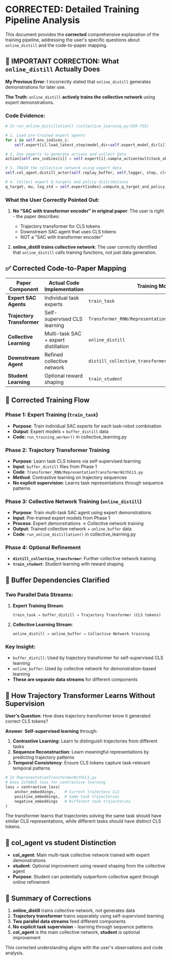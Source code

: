 # CORRECTED: Detailed Training Pipeline Analysis

This document provides the **corrected** comprehensive explanation of the training pipeline, addressing the user's specific questions about `online_distill` and the code-to-paper mapping.

## 🚨 IMPORTANT CORRECTION: What `online_distill` Actually Does

**My Previous Error**: I incorrectly stated that `online_distill` generates demonstrations for later use.

**The Truth**: `online_distill` **actively trains the collective network** using expert demonstrations.

### Code Evidence:

```python
# In run_online_distillation() (collective_learning.py:559-755)

# 1. Load pre-trained expert agents
for i in self.env_indices_i:
    self.expert[i].load_latest_step(model_dir=self.expert_model_dir[i])

# 2. Use experts to generate actions and collect data
action[self.env_indices[i]] = self.expert[i].sample_action(multitask_obs=env_obs_i, modes=[eval_mode,])

# 3. TRAIN the collective network using expert data
self.col_agent.distill_actor(self.replay_buffer, self.logger, step, cls_token=self.cls_token, tb_log=True)

# 4. Collect expert Q-targets and policy distributions
q_target, mu, log_std = self.expert[index].compute_q_target_and_policy_density(...)
```

### What the User Correctly Pointed Out:

1. **No "SAC with transformer encoder" in original paper**: The user is right - the paper describes:
   - Trajectory transformer for CLS tokens
   - Downstream SAC agent that uses CLS tokens
   - NOT a "SAC with transformer encoder"

2. **online_distill trains collective network**: The user correctly identified that `online_distill` calls training functions, not just data generation.

## ✅ Corrected Code-to-Paper Mapping

| Paper Component | Actual Code Implementation | Training Mode |
|----------------|---------------------------|---------------|
| **Expert SAC Agents** | Individual task experts | `train_task` |
| **Trajectory Transformer** | Self-supervised CLS learning | `Transformer_RNN/RepresentationTransformerWithCLS.py` |
| **Collective Learning** | Multi-task SAC + expert distillation | `online_distill` |
| **Downstream Agent** | Refined collective network | `distill_collective_transformer` |
| **Student Learning** | Optional reward shaping | `train_student` |

## 🔄 Corrected Training Flow

### Phase 1: Expert Training (`train_task`)
- **Purpose**: Train individual SAC experts for each task-robot combination
- **Output**: Expert models + `buffer_distill` data
- **Code**: `run_training_worker()` in collective_learning.py

### Phase 2: Trajectory Transformer Training
- **Purpose**: Learn task CLS tokens via self-supervised learning
- **Input**: `buffer_distill` files from Phase 1
- **Code**: `Transformer_RNN/RepresentationTransformerWithCLS.py` 
- **Method**: Contrastive learning on trajectory sequences
- **No explicit supervision**: Learns task representations through sequence patterns

### Phase 3: Collective Network Training (`online_distill`)
- **Purpose**: Train multi-task SAC agent using expert demonstrations
- **Input**: Pre-trained expert models from Phase 1
- **Process**: Expert demonstrations → Collective network training
- **Output**: Trained collective network + `online_buffer` data
- **Code**: `run_online_distillation()` in collective_learning.py

### Phase 4: Optional Refinement
- **`distill_collective_transformer`**: Further collective network training
- **`train_student`**: Student learning with reward shaping

## 🧩 Buffer Dependencies Clarified

### Two Parallel Data Streams:

1. **Expert Training Stream**:
   ```
   train_task → buffer_distill → Trajectory Transformer (CLS tokens)
   ```

2. **Collective Learning Stream**:
   ```
   online_distill → online_buffer → Collective Network training
   ```

### Key Insight:
- `buffer_distill`: Used by trajectory transformer for self-supervised CLS learning
- `online_buffer`: Used by collective network for demonstration-based learning
- **These are separate data streams** for different components

## 🤖 How Trajectory Transformer Learns Without Supervision

**User's Question**: How does trajectory transformer know it generated correct CLS tokens?

**Answer**: **Self-supervised learning** through:

1. **Contrastive Learning**: Learn to distinguish trajectories from different tasks
2. **Sequence Reconstruction**: Learn meaningful representations by predicting trajectory patterns
3. **Temporal Consistency**: Ensure CLS tokens capture task-relevant temporal patterns

```python
# In RepresentationTransformerWithCLS.py
# Uses InfoNCE loss for contrastive learning
loss = contrastive_loss(
    anchor_embeddings,    # Current trajectory CLS
    positive_embeddings,  # Same task trajectories  
    negative_embeddings   # Different task trajectories
)
```

The transformer learns that trajectories solving the same task should have similar CLS representations, while different tasks should have distinct CLS tokens.

## 🔧 col_agent vs student Distinction

- **col_agent**: Main multi-task collective network trained with expert demonstrations
- **student**: Optional improvement using reward shaping from the collective agent
- **Purpose**: Student can potentially outperform collective agent through online refinement

## 📝 Summary of Corrections

1. **online_distill** trains collective network, not generates data
2. **Trajectory transformer** trains separately using self-supervised learning
3. **Two parallel data streams** feed different components
4. **No explicit task supervision** - learning through sequence patterns
5. **col_agent** is the main collective network, **student** is optional improvement

This corrected understanding aligns with the user's observations and code analysis.